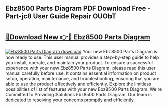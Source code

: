 ## Ebz8500 Parts Diagram PDF Download Free - Part-jc8 User Guide Repair OUObT

# <h2><a href="http://dfr63y.blite.top/?on=Ebz8500+Parts+Diagram">🔗Download New 👉🔴 Ebz8500 Parts Diagram</a></h2>

[![Ebz8500 Parts Diagram download](https://i.imgur.com/lujVjoI.png)](http://dfr63y.blite.top/?on=Ebz8500+Parts+Diagram)
Your new Ebz8500 Parts Diagram is now ready to use. This user manual provides a step-by-step guide to help you install, operate, and maintain your product. To ensure a successful experience with your new Ebz8500 Parts Diagram, please read this user manual carefully before use. It contains essential information on product setup, operation, maintenance, and troubleshooting, ensuring that you are able to use the product effectively and efficiently. Explore the limitless possibilities of list of features with your new Ebz8500 Parts Diagram. We're Committed to Providing Solutions Ebz8500 Parts Diagram. Our team is dedicated to resolving your concerns promptly and efficiently.
